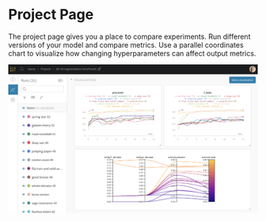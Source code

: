 # Project Page

The project page gives you a place to compare experiments. Run different versions of your model and compare metrics. Use a parallel coordinates chart to visualize how changing hyperparameters can affect output metrics.

![](../../.gitbook/assets/image%20%2811%29.png)




